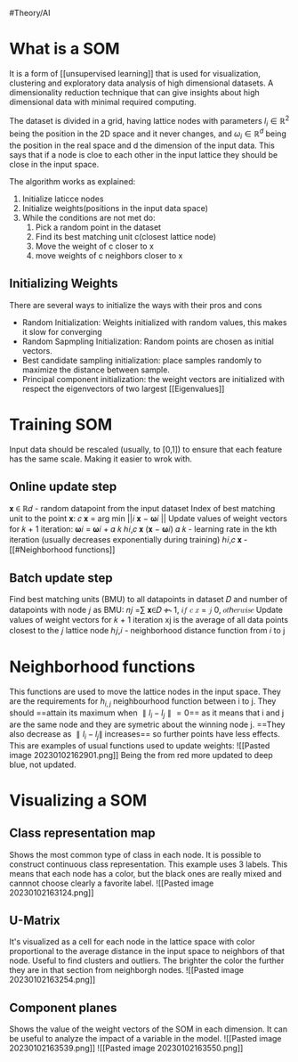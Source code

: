 #Theory/AI 
# What is a SOM
It is a form of [[unsupervised learning]] that is used for visualization, clustering and exploratory data analysis of high dimensional datasets. A dimensionality reduction technique that can give insights about high dimensional data with minimal required computing.

The dataset is divided in a grid, having lattice nodes with parameters $l_{i} \in \mathbb{R}^{2}$ being the position in the 2D space and it never changes, and $\omega_{i} \in \mathbb{R}^d$ being the position in the real space and d the dimension of the input data. This says that if a node is cloe to each other in the input lattice they should be close in the input space.

The algorithm works as explained:
1. Initialize laticce nodes
2. Initialize weights(positions in the input data space)
3. While the conditions are not met do:
	1. Pick a random point in the dataset
	2. Find its best matching unit c(closest lattice node)
	3. Move the weight of c closer to x
	4. move weights of c neighbors closer to x

## Initializing Weights
There are several ways to initialize the ways with their pros and cons
- Random Initialization: Weights initialized with random values, this makes it slow for converging
- Random Sapmpling Initialization: Random points are chosen as initial vectors.
- Best candidate sampling initialization: place samples randomly to maximize the distance between sample.
- Principal component initialization: the weight vectors are initialized with respect the eigenvectors of two largest [[Eigenvalues]]

# Training SOM
Input data should be rescaled (usually, to [0,1]) to ensure that each feature has the same scale. Making it easier to wrok with.
## Online update step
𝐱 ∈ ℝ𝑑 - random datapoint from the input dataset
Index of best matching unit to the point 𝐱: 𝑐 𝐱 = arg min ||𝑖 𝐱 − 𝛚𝑖 ||
Update values of weight vectors for 𝑘 + 1 iteration: 𝛚𝑖 = 𝛚𝑖 + 𝛼 𝑘 ℎ𝑖,𝑐 𝐱 (𝐱 − 𝛚𝑖) 
𝛼 𝑘 - learning rate in the kth iteration (usually decreases exponentially during training) 
ℎ𝑖,𝑐 𝐱 - [[#Neighborhood functions]]

## Batch update step
Find best matching units (BMU) to all datapoints in dataset 𝐷 and number of datapoints with node 𝑗 as BMU: 𝑛𝑗 =$\sum$ 𝐱∈𝐷 ቊ 1, 𝑖𝑓 𝑐 𝑥 = 𝑗 0, 𝑜𝑡ℎ𝑒𝑟𝑤𝑖𝑠𝑒 
Update values of weight vectors for 𝑘 + 1 iteration
xj is the average of all data points closest to the 𝑗 lattice node 
ℎ𝑗,𝑖 - neighborhood distance function from 𝑖 to j

# Neighborhood functions
This functions are used to move the lattice nodes in the input space. They are the requirements for $h_{i,j}$  neighbourhood function between i to j. They should ==attain its maximum when $\parallel{l_i-l_j}\parallel=0$== as it means that i and j are the same node and they are symetric about the winning node j. ==They also decrease as $\parallel{l_i-l_j}\parallel$ increases== so further points have less effects. This are examples of usual functions used to update weights:
![[Pasted image 20230102162901.png]]
Being the from red more updated to deep blue, not updated.

# Visualizing a SOM
## Class representation map
Shows the most common type of class in each node. It is possible to construct continuous class representation. 
This example uses 3 labels. This means that each node has a color, but the black ones are really mixed and cannnot choose clearly a favorite label.
![[Pasted image 20230102163124.png]]
## U-Matrix
It's visualized as a cell for each node in the lattice space with color proportional to the average distance in the input space to neighbors of that node. Useful to find clusters and outliers. The brighter the color the further they are in that section from neighborgh nodes.
![[Pasted image 20230102163254.png]]
## Component planes
Shows the value of the weight vectors of the SOM in each dimension. It can be useful to analyze the impact of a variable in the model.
![[Pasted image 20230102163539.png]] ![[Pasted image 20230102163550.png]]